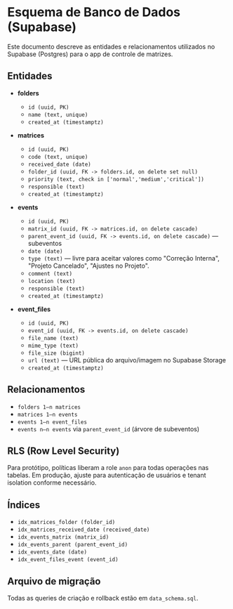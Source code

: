 # Esquema de Banco de Dados (Supabase)

Este documento descreve as entidades e relacionamentos utilizados no Supabase (Postgres) para o app de controle de matrizes.

## Entidades

- **folders**
  - `id (uuid, PK)`
  - `name (text, unique)`
  - `created_at (timestamptz)`

- **matrices**
  - `id (uuid, PK)`
  - `code (text, unique)`
  - `received_date (date)`
  - `folder_id (uuid, FK -> folders.id, on delete set null)`
  - `priority (text, check in ['normal','medium','critical'])`
  - `responsible (text)`
  - `created_at (timestamptz)`

- **events**
  - `id (uuid, PK)`
  - `matrix_id (uuid, FK -> matrices.id, on delete cascade)`
  - `parent_event_id (uuid, FK -> events.id, on delete cascade)` — subeventos
  - `date (date)`
  - `type (text)` — livre para aceitar valores como "Correção Interna", "Projeto Cancelado", "Ajustes no Projeto".
  - `comment (text)`
  - `location (text)`
  - `responsible (text)`
  - `created_at (timestamptz)`

- **event_files**
  - `id (uuid, PK)`
  - `event_id (uuid, FK -> events.id, on delete cascade)`
  - `file_name (text)`
  - `mime_type (text)`
  - `file_size (bigint)`
  - `url (text)` — URL pública do arquivo/imagem no Supabase Storage
  - `created_at (timestamptz)`

## Relacionamentos

- `folders 1—n matrices`
- `matrices 1—n events`
- `events 1—n event_files`
- `events n—n events` via `parent_event_id` (árvore de subeventos)

## RLS (Row Level Security)

Para protótipo, políticas liberam a role `anon` para todas operações nas tabelas. Em produção, ajuste para autenticação de usuários e tenant isolation conforme necessário.

## Índices

- `idx_matrices_folder (folder_id)`
- `idx_matrices_received_date (received_date)`
- `idx_events_matrix (matrix_id)`
- `idx_events_parent (parent_event_id)`
- `idx_events_date (date)`
- `idx_event_files_event (event_id)`

## Arquivo de migração

Todas as queries de criação e rollback estão em `data_schema.sql`.

